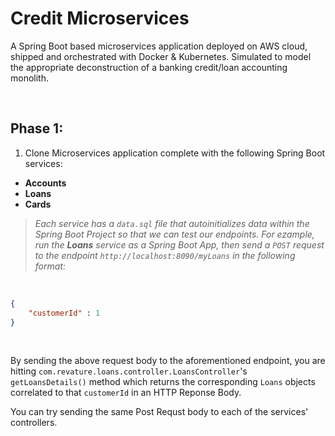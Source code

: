 # Credit Microservices
A Spring Boot based microservices application deployed on AWS cloud, shipped and orchestrated with Docker &amp; Kubernetes. Simulated to model the appropriate deconstruction of a banking credit/loan accounting monolith.

<br>

## Phase 1:
1.  Clone Microservices application complete with the following Spring Boot services:
  - **Accounts**
  - **Loans**
  - **Cards**

> *Each service has a `data.sql` file that autoinitializes data within the Spring Boot Project so that we can test our endpoints. For ezample, run the **Loans** service as a Spring Boot App, then send a `POST` request to the endpoint `http://localhost:8090/myLoans` in the following format:*

<br>

```json
{
    "customerId" : 1
}
```

<br>

By sending the above request body to the aforementioned endpoint, you are hitting `com.revature.loans.controller.LoansController`'s `getLoansDetails()` method which returns the corresponding `Loans` objects correlated to that `customerId` in an HTTP Reponse Body.

You can try sending the same Post Requst body to each of the services' controllers.
